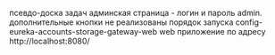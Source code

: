 псевдо-доска задач
админская страница - логин и пароль admin. дополнительные кнопки не реализованы
порядок запуска config-eureka-accounts-storage-gateway-web
web приложение по адресу http://localhost:8080/